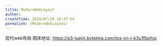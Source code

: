 ```yaml
---
title: ModernWebLayout
author:
createTime: 2024/07/29 10:47:54
permalink: /ModernWebLayout/
---
```

现代web布局
图床地址: https://p3-juejin.byteimg.com/tos-cn-i-k3u1fbpfcp